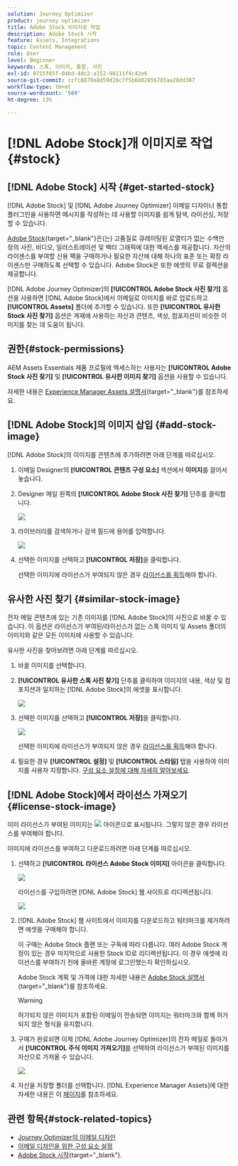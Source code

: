 ```yaml
---
solution: Journey Optimizer
product: journey optimizer
title: Adobe Stock 이미지로 작업
description: Adobe Stock 시작
feature: Assets, Integrations
topic: Content Management
role: User
level: Beginner
keywords: 스톡, 이미지, 통합, 사진
exl-id: 0715f65f-04bd-4dc2-a152-98111f4c42e6
source-git-commit: ccfc0870a8d59d16c7f5b6b02856785aa28dd307
workflow-type: tm+mt
source-wordcount: '569'
ht-degree: 13%

---
```


# [!DNL Adobe Stock]개 이미지로 작업 {#stock}

## [!DNL Adobe Stock] 시작 {#get-started-stock}

[!DNL Adobe Stock] 및 [!DNL Adobe Journey Optimizer] 이메일 디자이너 통합 플러그인을 사용하면 메시지를 작성하는 데 사용할 이미지를 쉽게 탐색, 라이선싱, 저장할 수 있습니다.

[Adobe Stock](https://helpx.adobe.com/kr/stock/get-started.html){target="_blank"}은(는) 고품질로 큐레이팅된 로열티가 없는 수백만 장의 사진, 비디오, 일러스트레이션 및 벡터 그래픽에 대한 액세스를 제공합니다. 자산의 라이센스를 부여할 신용 팩을 구매하거나 필요한 자산에 대해 하나의 표준 또는 확장 라이센스만 구매하도록 선택할 수 있습니다. Adobe Stock은 또한 에셋의 무료 컬렉션을 제공합니다.

[!DNL Adobe Journey Optimizer]의 **[!UICONTROL Adobe Stock 사진 찾기]** 옵션을 사용하면 [!DNL Adobe Stock]에서 이메일로 이미지를 바로 업로드하고 **[!UICONTROL Assets]** 폴더에 추가할 수 있습니다. 또한 **[!UICONTROL 유사한 Stock 사진 찾기]** 옵션은 게재에 사용하는 자산과 콘텐츠, 색상, 컴포지션이 비슷한 이미지를 찾는 데 도움이 됩니다.

## 권한{#stock-permissions}

AEM Assets Essentials 제품 프로필에 액세스하는 사용자는 **[!UICONTROL Adobe Stock 사진 찾기]** 및 **[!UICONTROL 유사한 이미지 찾기]** 옵션을 사용할 수 있습니다.

자세한 내용은 [Experience Manager Assets 설명서](https://experienceleague.adobe.com/docs/experience-manager-assets-essentials/help/get-started-admins/deploy-administer.html?lang=ko#add-users-to-essentials){target="_blank"}를 참조하세요.

## [!DNL Adobe Stock]의 이미지 삽입 {#add-stock-image}

[!DNL Adobe Stock]의 이미지를 콘텐츠에 추가하려면 아래 단계를 따르십시오.

1. 이메일 Designer의 **[!UICONTROL 콘텐츠 구성 요소]** 섹션에서 **이미지**&#x200B;를 끌어서 놓습니다.

1. Designer 메일 왼쪽의 **[!UICONTROL Adobe Stock 사진 찾기]** 단추를 클릭합니다.

   ![](assets/stock-find-photos.png)

1. 라이브러리를 검색하거나 검색 필드에 용어를 입력합니다.

   ![](assets/stock-select-from-lib.png)

1. 선택한 이미지를 선택하고 **[!UICONTROL 저장]**&#x200B;을 클릭합니다.

   선택한 이미지에 라이선스가 부여되지 않은 경우 [라이선스를 획득](#license-stock-image)해야 합니다.

## 유사한 사진 찾기 {#similar-stock-image}

전자 메일 콘텐츠에 있는 기존 이미지를 [!DNL Adobe Stock]의 사진으로 바꿀 수 있습니다. 이 옵션은 라이선스가 부여된/라이선스가 없는 스톡 이미지 및 Assets 폴더의 이미지와 같은 모든 이미지에 사용할 수 있습니다.

유사한 사진을 찾아보려면 아래 단계를 따르십시오.

1. 바꿀 이미지를 선택합니다.
1. **[!UICONTROL 유사한 스톡 사진 찾기]** 단추를 클릭하여 이미지의 내용, 색상 및 컴포지션과 일치하는 [!DNL Adobe Stock]의 에셋을 표시합니다.

   ![](assets/stock-similar.png)

1. 선택한 이미지를 선택하고 **[!UICONTROL 저장]**&#x200B;을 클릭합니다.

   ![](assets/stock-similar-results.png)

   선택한 이미지에 라이선스가 부여되지 않은 경우 [라이선스를 획득](#license-stock-image)해야 합니다.

1. 필요한 경우 **[!UICONTROL 설정]** 및 **[!UICONTROL 스타일]** 탭을 사용하여 이미지를 사용자 지정합니다. [구성 요소 설정에 대해 자세히 알아보세요](../email/content-components.md).

## [!DNL Adobe Stock]에서 라이선스 가져오기 {#license-stock-image}

이미 라이선스가 부여된 이미지는 ![](assets/stock_10.png) 아이콘으로 표시됩니다. 그렇지 않은 경우 라이선스를 부여해야 합니다.

이미지에 라이선스를 부여하고 다운로드하려면 아래 단계를 따르십시오.

1. 선택하고 **[!UICONTROL 라이선스 Adobe Stock 이미지]** 아이콘을 클릭합니다.

   ![](assets/stock-license-icon.png)

   라이선스를 구입하려면 [!DNL Adobe Stock] 웹 사이트로 리디렉션됩니다.

   ![](assets/stock-license-photo.png)

1. [!DNL Adobe Stock] 웹 사이트에서 이미지를 다운로드하고 워터마크를 제거하려면 에셋을 구매해야 합니다.

   이 구매는 Adobe Stock 플랜 또는 구독에 따라 다릅니다. 여러 Adobe Stock 계정이 있는 경우 마지막으로 사용한 Stock ID로 리디렉션됩니다. 이 경우 에셋에 라이선스를 부여하기 전에 올바른 계정에 로그인했는지 확인하십시오.

   Adobe Stock 계획 및 가격에 대한 자세한 내용은 [Adobe Stock 설명서](https://stock.adobe.com/plans){target="_blank"}를 참조하세요.

   >[!WARNING]
   > 허가되지 않은 이미지가 포함된 이메일이 전송되면 이미지는 워터마크와 함께 허가되지 않은 형식을 유지합니다.

1. 구매가 완료되면 이제 [!DNL Adobe Journey Optimizer]의 전자 메일로 돌아가서 **[!UICONTROL 주식 이미지 가져오기]**&#x200B;를 선택하여 라이선스가 부여된 이미지를 자산으로 가져올 수 있습니다.

   ![](assets/stock_6.png)

1. 자산을 저장할 폴더를 선택합니다. [!DNL Experience Manager Assets]에 대한 자세한 내용은 이 [페이지](assets.md#get-started-assets)를 참조하세요.

## 관련 항목{#stock-related-topics}

* [Journey Optimizer의 이메일 디자인](../email/get-started-email-design.md)
* [이메일 디자인을 위한 구성 요소 설정](../email/content-components.md)
* [Adobe Stock 시작](https://helpx.adobe.com/kr/stock/get-started.html){target="_blank"}.


